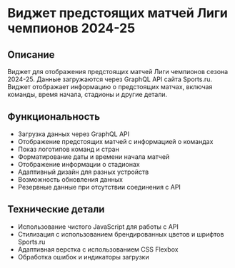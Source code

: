 # Виджет предстоящих матчей Лиги чемпионов 2024-25

## Описание
Виджет для отображения предстоящих матчей Лиги чемпионов сезона 2024-25. Данные загружаются через GraphQL API сайта Sports.ru. Виджет отображает информацию о предстоящих матчах, включая команды, время начала, стадионы и другие детали.

## Функциональность
- Загрузка данных через GraphQL API
- Отображение предстоящих матчей с информацией о командах
- Показ логотипов команд и стран
- Форматирование даты и времени начала матчей
- Отображение информации о стадионах
- Адаптивный дизайн для разных устройств
- Возможность обновления данных
- Резервные данные при отсутствии соединения с API

## Технические детали
- Использование чистого JavaScript для работы с API
- Стилизация с использованием брендированных цветов и шрифтов Sports.ru
- Адаптивная верстка с использованием CSS Flexbox
- Обработка ошибок и индикаторы загрузки 